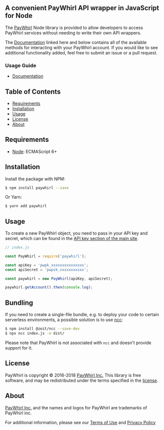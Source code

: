 ## A convenient PayWhirl API wrapper in JavaScript for Node

The [PayWhirl] Node library is provided to allow developers to access PayWhirl
services without needing to write their own API wrappers.

The [Documentation] linked here and below contains all of the available methods
for interacting with your PayWhirl account. If you would like to see additional
functionality added, feel free to submit an issue or a pull request.

  [PayWhirl]: https://app.paywhirl.com/
  [Node]: https://nodejs.org/en/
  [Documentation]: https://api.paywhirl.com/

### Usage Guide

- [Documentation]

## Table of Contents

- [Requirements](#requirements)
- [Installation](#installation)
- [Usage](#usage)
- [License](#license)
- [About](#about)

## Requirements

- [Node]: ECMAScript 6+

## Installation

Install the package with NPM:

```bash
$ npm install paywhirl --save
```

Or Yarn:

```bash
$ yarn add paywhirl
```

## Usage

To create a new PayWhirl object, you need to pass in your API key and
secret, which can be found in the [API key section of the main site](https://app.paywhirl.com/api-keys).

```javascript
// index.js

const PayWhirl = require('paywhirl');

const apiKey = 'pwpk_xxxxxxxxxxxxxxx';
const apiSecret = 'pwpsk_xxxxxxxxxxx';

const paywhirl = new PayWhirl(apiKey, apiSecret);

paywhirl.getAccount().then(console.log);
```

## Bundling

If you need to create a single-file bundle, e.g. to deploy your code to certain serverless
environments, a possible solution is to use [ncc](https://github.com/zeit/ncc):

```bash
$ npm install @zeit/ncc --save-dev
$ npx ncc index.js -o dist/
```

Please note that PayWhirl is not associated with `ncc` and doesn't provide support for it.

## License

PayWhirl is copyright © 2016-2018 [PayWhirl Inc.][PayWhirl] This library is free
software, and may be redistributed under the terms specified in the [license].

  [license]: LICENSE.md

## About

[PayWhirl Inc.][PayWhirl] and the names and logos for PayWhirl are
trademarks of PayWhirl inc.

For additional information, please see our [Terms of Use](https://app.paywhirl.com/terms) and [Privacy Policy](https://app.paywhirl.com/privacy)
